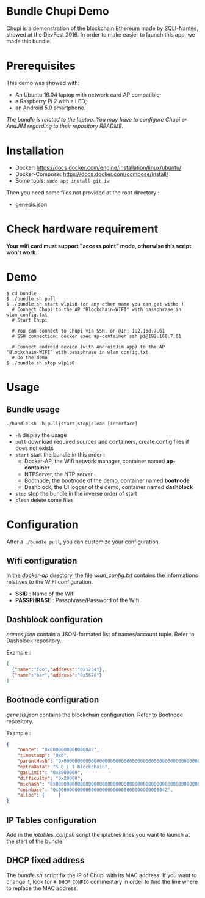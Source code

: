 Bundle Chupi Demo
===

Chupi is a demonstration of the blockchain Ethereum made by SQLI-Nantes, showed at the DevFest 2016. In order to make easier to launch this app, we made this bundle.

# Prerequisites

This demo was showed with:

* An Ubuntu 16.04 laptop with network card AP compatible;
* a Raspberry Pi 2 with a LED;
* an Android 5.0 smartphone.

_The bundle is related to the laptop. You may have to configure Chupi or AndJIM regarding to their repository README._

# Installation

* Docker: https://docs.docker.com/engine/installation/linux/ubuntu/
* Docker-Compose: https://docs.docker.com/compose/install/
* Some tools: `sudo apt install git iw`

Then you need some files not provided at the root directory : 
* genesis.json

# Check hardware requirement

**Your wifi card must support "access point" mode, otherwise this script won't work.**

# Demo

```
$ cd bundle
$ ./bundle.sh pull
$ ./bundle.sh start wlp1s0 (or any other name you can get with: )
  # Connect Chupi to the AP "Blockchain-WIFI" with passphrase in wlan_config.txt
  # Start Chupi

  # You can connect to Chupi via SSH, on @IP: 192.168.7.61
  # SSH connection: docker exec ap-container ssh pi@192.168.7.61

  # Connect android device (with AndroidJim app) to the AP "Blockchain-WIFI" with passphrase in wlan_config.txt
  # Do the demo
$ ./bundle.sh stop wlp1s0
```

# Usage

## Bundle usage

`./bundle.sh -h|pull|start|stop|clean [interface]`

* `-h` display the usage
* `pull` download required sources and containers, create config files if does not exists
* `start` start the bundle in this order :
  - Docker-AP, the Wifi network manager, container named **ap-container**
  - NTPServer, the NTP server
  - Bootnode, the bootnode of the demo, container named **bootnode**
  - Dashblock, the UI logger of the demo, container named **dashblock**
* `stop` stop the bundle in the inverse order of start
*  `clean` delete some files

# Configuration

After a `./bundle pull`, you can customize your configuration.

## Wifi configuration

In the *docker-ap* directory, the file *wlan_config.txt* contains the informations relatives to the WIFI configuration.

* **SSID** : Name of the Wifi
* **PASSPHRASE** : Passphrase/Password of the Wifi

## Dashblock configuration

*names.json* contain a JSON-formated list of names/account tuple. Refer to Dashblock repository.

Example :

```json
[
  {"name":"foo","address":"0x1234"},
  {"name":"bar","address":"0x5678"}
]
```

## Bootnode configuration

*genesis.json* contains the blockchain configuration. Refer to Bootnode repository.

Example :

```json
{
    "nonce": "0x0000000000000042",
    "timestamp": "0x0",
    "parentHash": "0x0000000000000000000000000000000000000000000000000000000000000000",
    "extraData": "S Q L I blockchain",
    "gasLimit": "0x8000000",
    "difficulty": "0x20000",
    "mixhash": "0x0000000000000000000000000000000000000000000000000000000000000000",
    "coinbase": "0x0000000000000000000000000000000000000042",
    "alloc": {     }
}
```

## IP Tables configuration

Add in the *iptables_conf.sh* script the iptables lines you want to launch at the start of the bundle.

## DHCP fixed address

The *bundle.sh* script fix the IP of Chupi with its MAC address. If you want to change it, look for `# DHCP CONFIG` commentary in order to find the line where to replace the MAC address.

